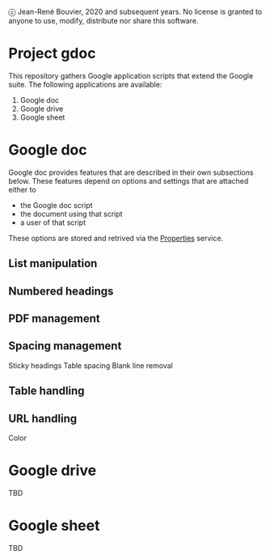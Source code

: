 ⓒ Jean-René Bouvier, 2020 and subsequent years.
No license is granted to anyone to use, modify, distribute nor share this software.

# Project gdoc
This repository gathers Google application scripts that extend the Google suite.
The following applications are available:
1. Google doc
2. Google drive
2. Google sheet

# Google doc
Google doc provides features that are described in their own subsections below.
These features depend on options and settings that are attached either to
* the Google doc script
* the document using that script
* a user of that script

These options are stored and retrived via the [Properties](https://developers.google.com/apps-script/reference/properties/properties) service.
## List manipulation
## Numbered headings
## PDF management
## Spacing management
Sticky headings
Table spacing
Blank line removal
## Table handling
## URL handling
Color
# Google drive
TBD
# Google sheet
TBD

